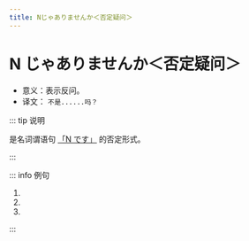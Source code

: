 ```yaml
---
title: Nじゃありませんか＜否定疑问＞
---
```


# N じゃありませんか＜否定疑问＞

- 意义：表示反问。
- 译文： `不是......吗？`

::: tip 说明

是名词谓语句 <u>[「N です」](../course1/1-2-2.md)</u> 的否定形式。

:::

::: info 例句

1. <grammer-content sentence="[今/いま]は[劉/りゅう]さんの[中国/ちゅうごく][史/し]の[授業/じゅぎょう]**じゃありませんか**。" trans='今天难道不是刘老师的中国史课么？' />
2. <grammer-content sentence="[今日/きょう]は[月曜日/げつようび]**じゃありませんか**。" trans='今天不是周一么？' />
3. <grammer-content sentence="あの[人/ひと]は[鈴木/すずき]さん**じゃありませんか**。" trans='那个人不是铃木么？' />

:::
